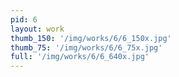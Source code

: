 ```yaml
---
pid: 6
layout: work
thumb_150: '/img/works/6/6_150x.jpg'
thumb_75: '/img/works/6/6_75x.jpg'
full: '/img/works/6/6_640x.jpg'
---
```

